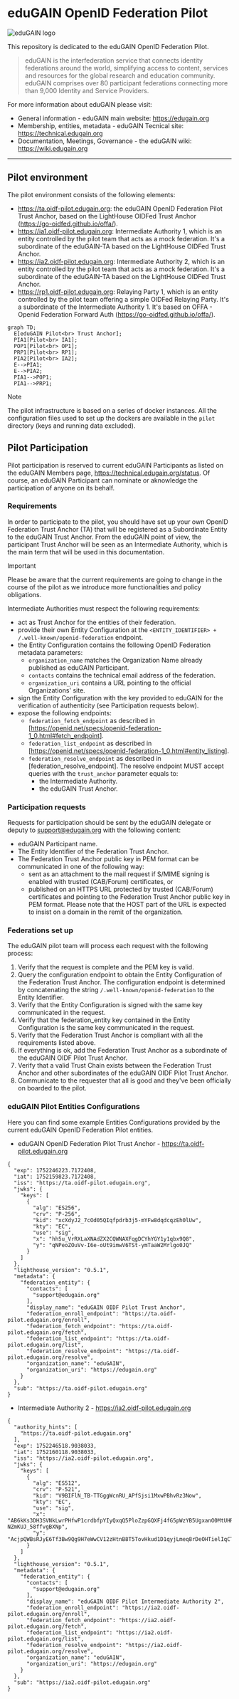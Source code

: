 # eduGAIN OpenID Federation Pilot

![eduGAIN logo](docs/imgs/EduGAIN_logo.png)

This repository is dedicated to the eduGAIN OpenID Federation Pilot.

> eduGAIN is the interfederation service that connects identity federations around the world,
> simplifying access to content, services and resources for the global research and education
> community. eduGAIN comprises over 80 participant federations connecting more than 9,000
> Identity and Service Providers.

For more information about eduGAIN please visit:

- General information - eduGAIN main website: https://edugain.org
- Membership, entities, metadata - eduGAIN Tecnical site: https://technical.edugain.org
- Documentation, Meetings, Governance - the eduGAIN wiki: https://wiki.edugain.org

---

## Pilot environment

The pilot environment consists of the following elements:
- https://ta.oidf-pilot.edugain.org: the eduGAIN OpenID Federation Pilot Trust Anchor, based on the LightHouse OIDFed Trust Anchor (https://go-oidfed.github.io/offa/).  
- https://ia1.oidf-pilot.edugain.org: Intermediate Authority 1, which is an entity controlled by the pilot team that acts as a mock federation. It's a subordinate of the eduGAIN-TA based on the LightHouse OIDFed Trust Anchor.
- https://ia2.oidf-pilot.edugain.org: Intermediate Authority 2, which is an entity controlled by the pilot team that acts as a mock federation. It's a subordinate of the eduGAIN-TA based on the LightHouse OIDFed Trust Anchor.
- https://rp1.oidf-pilot.edugain.org: Relaying Party 1, which is an entity controlled by the pilot team offering a simple OIDFed Relaying Party. It's a subordinate of the Intermediate Authority 1. It's based on OFFA - Openid Federation Forward Auth (https://go-oidfed.github.io/offa/).


```mermaid
graph TD;
  E[eduGAIN Pilot<br> Trust Anchor];
  PIA1[Pilot<br> IA1];
  POP1[Pilot<br> OP1];
  PRP1[Pilot<br> RP1];
  PIA2[Pilot<br> IA2];
  E-->PIA1;
  E-->PIA2;
  PIA1-->POP1;
  PIA1-->PRP1;  
```

> [!NOTE]
> The pilot infrastructure is based on a series of docker instances. All the
> configuration files used to set up the dockers are available in the `pilot` directory
> (keys and running data excluded). 

## Pilot Participation

Pilot participation is reserved to current eduGAIN Participants as listed on the eduGAIN Members page, https://technical.edugain.org/status.
Of course, an eduGAIN Participant can nominate or aknowledge the participation of anyone on its behalf. 

### Requirements

In order to participate to the pilot, you should have set up your own OpenID Federation Trust Anchor (TA) that will be registered as a Subordinate Entity to the eduGAIN Trust Anchor. From the eduGAIN point of view, the participant 
Trust Anchor will be seen as an Intermediate Authority, which is the main term that will be used in this documentation. 

> [!IMPORTANT]  
> Please be aware that the current requirements are going to change in the course
> of the pilot as we introduce more functionalities and policy obligations.  

Intermediate Authorities must respect the following requirements:
- act as Trust Anchor for the entities of their federation.
- provide their own Entity Configuration at the `<ENTITY_IDENTIFIER> + /.well-known/openid-federation` endpoint.
- the Entity Configuration contains the following OpenID Federation metadata parameters:
  - `organization_name` matches the Organization Name already published as eduGAIN Participant.
  - `contacts` contains the technical email address of the federation.
  - `organization_uri` contains a URL pointing to the official Organizations' site.
- sign the Entity Configuration with the key provided to eduGAIN for the verification of authenticity (see Participation requests below). 
- expose the following endpoints:
  - `federation_fetch_endpoint` as described in [https://openid.net/specs/openid-federation-1_0.html#fetch_endpoint].
  - `federation_list_endpoint` as described in [https://openid.net/specs/openid-federation-1_0.html#entity_listing].
  - `federation_resolve_endpoint` as described in [federation_resolve_endpoint]. The resolve endpoint MUST accept queries with the `trust_anchor` parameter equals to:
    - the Intermediate Authority.
    - the eduGAIN Trust Anchor.


### Participation requests

Requests for participation should be sent by the eduGAIN delegate or deputy to [<support@edugain.org>](mailto:support@edugain.org) with the following content:
- eduGAIN Participant name.
- The Entity Identifier of the Federation Trust Anchor.
- The Federation Trust Anchor public key in PEM format can be communicated in one of the following way:
  - sent as an attachment to the mail request if S/MIME signing is enabled with trusted (CAB/Forum) certificates, or
  - published on an HTTPS URL protected by trusted (CAB/Forum) certificates and pointing to the Federation Trust Anchor public key in PEM format. Please note that the HOST part of the URL is expected to insist on a domain in the remit of the organization.

### Federations set up

The eduGAIN pilot team will process each request with the following process:

1. Verify that the request is complete and the PEM key is valid.
2. Query the configuration endpoint to obtain the Entity Configuration of the Federation
Trust Anchor. The configuration endpoint is determined by concatenating the string 
`/.well-known/openid-federation` to the Entity Identifier.
3. Verify that the Entity Configuration is signed with the same key communicated in the request. 
4. Verify that the federation_entity key contained in the Entity Configuration is the
same key communicated in the request.
5. Verify that the Federation Trust Anchor is compliant with all the requirements listed above.
6. If everything is ok, add the Federation Trust Anchor as a subordinate of the eduGAIN OIDF Pilot Trust Anchor.
7. Verify that a valid Trust Chain exists between the Federation Trust Anchor and other subordinates of the eduGAIN OIDF Pilot Trust Anchor.
8. Communicate to the requester that all is good and they've been officially on boarded to the pilot.

### eduGAIN Pilot Entities Configurations

Here you can find some example Entities Configurations provided by the current
eduGAIN OpenID Federation Pilot entities.

- eduGAIN OpenID Federation Pilot Trust Anchor - https://ta.oidf-pilot.edugain.org 

```
{
  "exp": 1752246223.7172408,
  "iat": 1752159823.7172408,
  "iss": "https://ta.oidf-pilot.edugain.org",
  "jwks": {
    "keys": [
      {
        "alg": "ES256",
        "crv": "P-256",
        "kid": "xcXdyJ2_7cOd05QIqfpdrb3j5-mYFw8dqdcqzEh0lUw",
        "kty": "EC",
        "use": "sig",
        "x": "hh5u_VrRXLaXNAdZX2CQWNAXFqgDCYhYGY1y1qbx9Q8",
        "y": "qNPeoZOuVv-I6e-oUt9imwV6TSt-ymTaaW2Mrlgo0JQ"
      }
    ]
  },
  "lighthouse_version": "0.5.1",
  "metadata": {
    "federation_entity": {
      "contacts": [
        "support@edugain.org"
      ],
      "display_name": "eduGAIN OIDF Pilot Trust Anchor",
      "federation_enroll_endpoint": "https://ta.oidf-pilot.edugain.org/enroll",
      "federation_fetch_endpoint": "https://ta.oidf-pilot.edugain.org/fetch",
      "federation_list_endpoint": "https://ta.oidf-pilot.edugain.org/list",
      "federation_resolve_endpoint": "https://ta.oidf-pilot.edugain.org/resolve",
      "organization_name": "eduGAIN",
      "organization_uri": "https://edugain.org"
    }
  },
  "sub": "https://ta.oidf-pilot.edugain.org"
}
```

- Intermediate Authority 2 - https://ia2.oidf-pilot.edugain.org

```
{
  "authority_hints": [
    "https://ta.oidf-pilot.edugain.org"
  ],
  "exp": 1752246518.9038033,
  "iat": 1752160118.9038033,
  "iss": "https://ia2.oidf-pilot.edugain.org",
  "jwks": {
    "keys": [
      {
        "alg": "ES512",
        "crv": "P-521",
        "kid": "V9BIFlN_TB-TTGggWcnRU_APfSjsi1MxwPBhvRz3Now",
        "kty": "EC",
        "use": "sig",
        "x": "AB6kKs3DH3SVNkLwrPHfwP1crdbfpYIyQxqQ5PloZzpGQXFj4fG5pWzYB5UgxanO0MtUHR-NZmKUJ_58ffvgBXNp",
        "y": "AcjpQWBsRJyE6Tf3Bw9Qg9H7eWwCV12zHtnB8T5TovHkud1D1qyjLmeq8rDeOHTielIqCTHZ70ErOrnxqqAWcFn5"
      }
    ]
  },
  "lighthouse_version": "0.5.1",
  "metadata": {
    "federation_entity": {
      "contacts": [
        "support@edugain.org"
      ],
      "display_name": "eduGAIN OIDF Pilot Intermediate Authority 2",
      "federation_enroll_endpoint": "https://ia2.oidf-pilot.edugain.org/enroll",
      "federation_fetch_endpoint": "https://ia2.oidf-pilot.edugain.org/fetch",
      "federation_list_endpoint": "https://ia2.oidf-pilot.edugain.org/list",
      "federation_resolve_endpoint": "https://ia2.oidf-pilot.edugain.org/resolve",
      "organization_name": "eduGAIN",
      "organization_uri": "https://edugain.org"
    }
  },
  "sub": "https://ia2.oidf-pilot.edugain.org"
}
```

